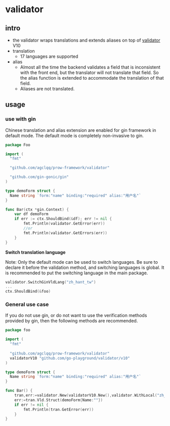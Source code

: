 # validator
## intro
- the validator wraps translations and extends aliases on top of [validator](https://github.com/go-playground/validator/) V10
- translation
  - 17 languages are supported
- alias
  - Almost all the time the backend validates a field that is inconsistent with the front end, but the translator will not translate that field.  So the alias function is extended to accommodate the translation of that field.
  - Aliases are not translated.

## usage
### use with gin
Chinese translation and alias extension are enabled for gin framework in default mode. The default mode is completely non-invasive to gin.

```go
package Foo

import (
  "fmt"

  "github.com/agclqq/prow-framework/validator"

  "github.com/gin-gonic/gin"
)

type demoForm struct {
  Name string `form:"name" binding:"required" alias:"用户名"`
}

func Bar(ctx *gin.Context) {
	var df demoForm
	if err := ctx.ShouldBind(&df); err != nil {
		fmt.Println(validator.GetError(err))
		//or
		fmt.Println(validator.GetErrors(err))
	}
}
```
**Switch translation language**

Note: Only the default mode can be used to switch languages. Be sure to declare it before the validation method, and switching languages is global. It is recommended to put the switching language in the main package.
```go
validator.SwitchGinVldLang("zh_hant_tw")
...
ctx.ShouldBind(&foo)
```
### General use case
If you do not use gin, or do not want to use the verification methods provided by gin, then the following methods are recommended.
```go
package foo

import (
  "fmt"
  
  "github.com/agclqq/prow-framework/validator"
  validatorV10 "github.com/go-playground/validator/v10"
)

type demoForm struct {
  Name string `form:"name" binding:"required" alias:"用户名"`
}

func Bar() {
    tran,err:=validator.New(validatorV10.New(),validator.WithLocal("zh_hant_tw"),validator.WithAliasTag())
	err:=tran.Vld.Struct(demoForm{Name:""})
    if err != nil {
        fmt.Println(tran.GetError(err))
    }
}
```
